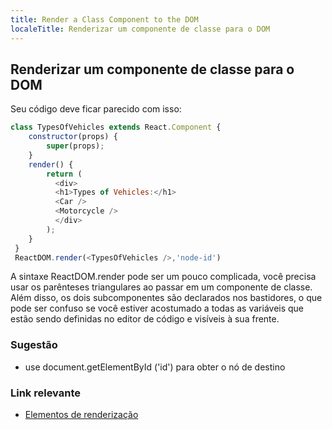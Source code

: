 ```yaml
---
title: Render a Class Component to the DOM
localeTitle: Renderizar um componente de classe para o DOM
---
```

## Renderizar um componente de classe para o DOM

Seu código deve ficar parecido com isso:

```javascript
class TypesOfVehicles extends React.Component { 
    constructor(props) { 
        super(props); 
    } 
    render() { 
        return ( 
          <div> 
          <h1>Types of Vehicles:</h1> 
          <Car /> 
          <Motorcycle /> 
          </div> 
        ); 
    } 
 } 
 ReactDOM.render(<TypesOfVehicles />,'node-id') 
```

A sintaxe ReactDOM.render pode ser um pouco complicada, você precisa usar os parênteses triangulares ao passar em um componente de classe. Além disso, os dois subcomponentes são declarados nos bastidores, o que pode ser confuso se você estiver acostumado a todas as variáveis ​​que estão sendo definidas no editor de código e visíveis à sua frente.

### Sugestão

*   use document.getElementById ('id') para obter o nó de destino

### Link relevante

*   [Elementos de renderização](https://reactjs.org/docs/rendering-elements.html)
